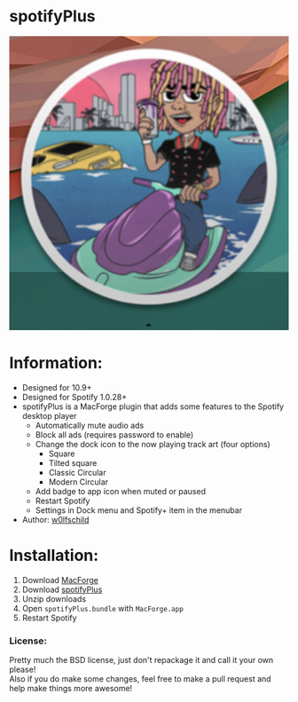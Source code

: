 # spotifyPlus

![preview](preview.png) 

# Information:

- Designed for 10.9+ 
- Designed for Spotify 1.0.28+  
- spotifyPlus is a MacForge plugin that adds some features to the Spotify desktop player
    - Automatically mute audio ads
    - Block all ads (requires password to enable)
    - Change the dock icon to the now playing track art (four options)
        - Square
        - Tilted square
        - Classic Circular
        - Modern Circular
    - Add badge to app icon when muted or paused
    - Restart Spotify
    - Settings in Dock menu and Spotify+ item in the menubar
- Author: [w0lfschild](https://github.com/w0lfschild)

# Installation:

1. Download [MacForge](https://github.com/w0lfschild/app_updates/raw/master/MacForge/MacForge.zip)
2. Download [spotifyPlus](https://github.com/w0lfschild/spotifyPlus/raw/master/build/spotifyPlus.bundle.zip)
3. Unzip downloads
4. Open `spotifyPlus.bundle` with `MacForge.app`
5. Restart Spotify

### License:
Pretty much the BSD license, just don't repackage it and call it your own please!    
Also if you do make some changes, feel free to make a pull request and help make things more awesome!
